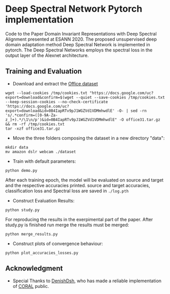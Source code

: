 # Deep Spectral Network Pytorch implementation

Code to the Paper Domain Invariant Representations with Deep Spectral Alignment presented at ESANN 2020.
The proposed unsupervised deep domain adaptation method Deep Spectral Network is implemented in pytorch. The Deep Spectral Networks employs the spectral loss in the output layer of the Alexnet architecture.

## Training and Evaluation

- Download and extract the [Office dataset](https://people.eecs.berkeley.edu/~jhoffman/domainadapt/#datasets_code)

```
wget --load-cookies /tmp/cookies.txt "https://docs.google.com/uc?export=download&confirm=$(wget --quiet --save-cookies /tmp/cookies.txt --keep-session-cookies --no-check-certificate 'https://docs.google.com/uc?export=download&id=0B4IapRTv9pJ1WGZVd1VDMmhwdlE' -O- | sed -rn 's/.*confirm=([0-9A-Za-z_]+).*/\1\n/p')&id=0B4IapRTv9pJ1WGZVd1VDMmhwdlE" -O office31.tar.gz && rm -rf /tmp/cookies.txt
tar -xzf office31.tar.gz
```

- Move the three folders composing the dataset in a new directory "data":
```
mkdir data
mv amazon dslr webcam ./dataset
```

- Train with default parameters:
```
python demo.py
```
After each training epoch, the model will be evaluated on source and target and the respective accuracies printed.
source and target accuracies, classification loss and Spectral loss are saved in `./log.pth`

- Construct Evaluation Results:
```
python study.py
```
For reproducing the results in the exerpimental part of the paper. After study.py is finished run merge the results must be merged:
```
python merge_results.py
```

- Construct plots of convergence behaviour:
```
python plot_accuracies_losses.py
```

## Acknowledgment
* Special Thanks to [DenishDsh](https://github.com/DenisDsh), who has made a reliable implementation of [CORAL](https://github.com/VisionLearningGroup/CORAL) public.
